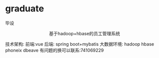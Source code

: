 # graduate
毕设
<center>基于hadoop+hbase的员工管理系统</center>

技术架构:
   前端:vue
   后端:
        spring boot+mybatis
   大数据环境:
        hadoop
        hbase
        phoneix
        dbeave
有问题的换可以联系:741069229
        
